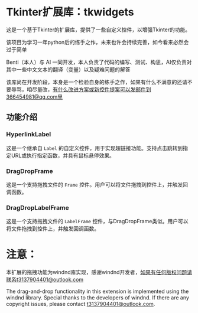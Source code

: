 # Tkinter扩展库：tkwidgets

这是一个基于Tkinter的扩展库，提供了一些自定义控件，以增强Tkinter的功能。

该项目为学习一年python后的练手之作，未来也许会持续完善，如今看来必然会过于简单

Benti（本人）与 AI 一同开发，本人负责了代码的编写、测试、构思，AI仅负责对其中一些中文文本的翻译（变量）以及疑难问题的解答

该库尚在开发阶段，本身是一个检验自身的练手之作，如果有什么不满意的还请不要辱骂，咱尽量改，有什么改进方案或新控件提案可以发邮件到366454981@qq.com里

## 功能介绍

### HyperlinkLabel
这是一个继承自 `Label` 的自定义控件，用于实现超链接功能。支持点击跳转到指定URL或执行指定函数，并具有鼠标悬停效果。

### DragDropFrame
这是一个支持拖拽文件的 `Frame` 控件。用户可以将文件拖拽到控件上，并触发回调函数。

### DragDropLabelFrame
这是一个支持拖拽文件的 `LabelFrame` 控件，与DragDropFrame类似。用户可以将文件拖拽到控件上，并触发回调函数。

# 注意：
本扩展的拖拽功能为windnd库实现，感谢windnd开发者，如果有任何版权问题请联系t3137904401@outlook.com

The drag-and-drop functionality in this extension is implemented using the windnd library. Special thanks to the developers of windnd. If there are any copyright issues, please contact t3137904401@outlook.com.
